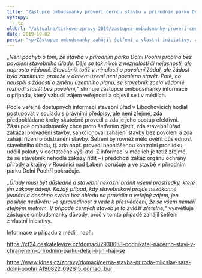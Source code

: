 ```yaml
---
title: "Zástupce ombudsmanky prověří černou stavbu v přírodním parku Dolní Poohří"
vystupy:
  - tz
oldUrl: "/aktualne/tiskove-zpravy-2019/zastupce-ombudsmanky-proveri-cernou-stavbu-v-prirodnim-parku-dolni-poohri"
date: 2019-10-02
perex: "<p>Zástupce ombudsmanky zahájil šetření z vlastní iniciativy, aby prověřil postup stavebního úřadu v případě nepovolené stavby, která se nachází v přírodním parku Dolní Poohří na území obce Budyně nad Ohří.</p>"
---
```


<!-- imported from the old website -->

<p><i>„Není pochyb o tom, že stavba v přírodním parku Dolní Poohří probíhá bez povolení stavebního úřadu. Děje se tak nikoli z neznalosti či nejasností, ale naprosto vědomě. Stavebník totiž v minulosti o povolení žádal, ale žádost byla zamítnuta, protože v daném území není povoleno stavět. Poté, co neuspěl s žádostí o změnu územního plánu, se stavebník zcela vědomě rozhodl stavět bez povolení,“</i> shrnuje zástupce ombudsmanky informace o případu, který vzbudil zájem veřejnosti a objevil se i v médiích.</p> <p>Podle veřejně dostupných informací stavební úřad v Libochovicích hodlal postupovat v souladu s právními předpisy, ale není zřejmé, zda předpokládané kroky skutečně provedl a zda je jeho postup efektivní. Zástupce ombudsmanky chce proto šetřením zjistit, zda stavební úřad zakázal provádění stavby, sankcionoval zahájení stavby bez povolení a zda zahájil řízení o odstranění stavby. Šetření by rovněž mělo ověřit důslednost stavebního úřadu, tj. zda např. provedl neohlášenou kontrolní prohlídku, udělil pokuty v dostatečné výši atd. Z informací v médiích je totiž zřejmé, že se stavebník nehodlá zákazy řídit – i předchozí zákaz orgánu ochrany přírody a krajiny v Roudnici nad Labem porušuje a ve stavbě v přírodním parku Dolní Poohří pokračuje.</p> <p><i>„Úřady musí být důsledné a stavební nekázni bránit všemi prostředky, které jim zákony dávají. Každý případ, kdy stavebníkovi projde nezákonné jednání a dosáhne svého bez ohledu na pravidla a veřejný zájem, jen posiluje nedůvěru ve spravedlnost a vede k přesvědčení, že se všem neměří stejným metrem. V případě černých staveb je to zvlášť zřetelné,“</i> vysvětluje zástupce ombudsmanky důvody, proč v tomto případě zahájil šetření z vlastní iniciativy.</p> <p>Informace o případu z médií, např.:</p> <p><a href="https://ct24.ceskatelevize.cz/domaci/2938658-podnikatel-nacerno-stavi-v-chranenem-prirodnim-parku-delaji-i-jini-haji-se" target="_blank">https://ct24.ceskatelevize.cz/domaci/2938658-podnikatel-nacerno-stavi-v-chranenem-prirodnim-parku-delaji-i-jini-haji-se</a></p> <a href="https://www.idnes.cz/zpravy/domaci/cerna-stavba-priroda-miloslav-sara-dolni-poohri.A190822_092615_domaci_bur" target="_blank">https://www.idnes.cz/zpravy/domaci/cerna-stavba-priroda-miloslav-sara-dolni-poohri.A190822_092615_domaci_bur</a>
